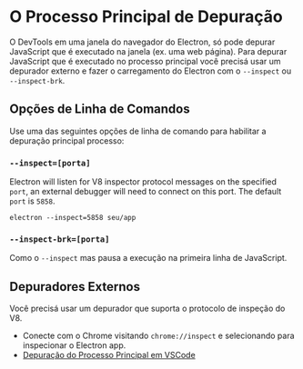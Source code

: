 # O Processo Principal de Depuração

O DevTools em uma janela do navegador do Electron, só pode depurar JavaScript que é executado na janela (ex. uma web página). Para depurar JavaScript que é executado no processo principal você precisá usar um depurador externo e fazer o carregamento do Electron com o `--inspect` ou `--inspect-brk`.

## Opções de Linha de Comandos

Use uma das seguintes opções de linha de comando para habilitar a depuração principal processo:

### `--inspect=[porta]`

Electron will listen for V8 inspector protocol messages on the specified `port`, an external debugger will need to connect on this port. The default `port` is `5858`.

```shell
electron --inspect=5858 seu/app
```

### `--inspect-brk=[porta]`

Como o `--inspect` mas pausa a execução na primeira linha de JavaScript.

## Depuradores Externos

Você precisá usar um depurador que suporta o protocolo de inspeção do V8.

- Conecte com o Chrome visitando `chrome://inspect` e selecionando para inspecionar o Electron app.
- [Depuração do Processo Principal em VSCode](debugging-main-process-vscode.md)
